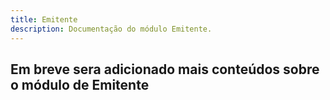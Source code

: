 ```yaml
---
title: Emitente
description: Documentação do módulo Emitente.
---
```


## Em breve sera adicionado mais conteúdos sobre o módulo de Emitente
